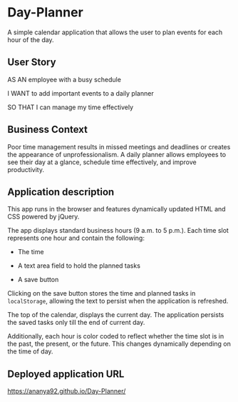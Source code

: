 # Day-Planner
A simple calendar application that allows the user to plan events for each hour of the day.

## User Story

AS AN employee with a busy schedule

I WANT to add important events to a daily planner

SO THAT I can manage my time effectively 

## Business Context

Poor time management results in missed meetings and deadlines or creates the appearance of unprofessionalism. A daily planner allows employees to see their day at a glance, schedule time effectively, and improve productivity. 

## Application description

This app runs in the browser and features dynamically updated HTML and CSS powered by jQuery.

The app displays standard business hours (9 a.m. to 5 p.m.). Each time slot represents one hour and contain the following:

* The time

* A text area field to hold the planned tasks

* A save button

Clicking on the save button stores the time and planned tasks in `localStorage`, allowing the text to persist when the application is refreshed.

The top of the calendar, displays the current day. The application persists the saved tasks only till the end of current day. 

Additionally, each hour is color coded to reflect whether the time slot is in the past, the present, or the future. This changes dynamically depending on the time of day.


## Deployed application URL 

https://ananya92.github.io/Day-Planner/

